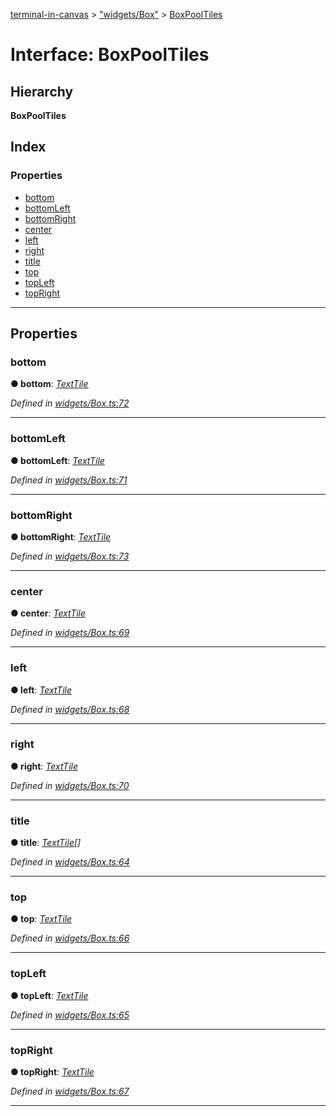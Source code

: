 [terminal-in-canvas](../README.md) > ["widgets/Box"](../modules/_widgets_box_.md) > [BoxPoolTiles](../interfaces/_widgets_box_.boxpooltiles.md)

# Interface: BoxPoolTiles

## Hierarchy

**BoxPoolTiles**

## Index

### Properties

* [bottom](_widgets_box_.boxpooltiles.md#bottom)
* [bottomLeft](_widgets_box_.boxpooltiles.md#bottomleft)
* [bottomRight](_widgets_box_.boxpooltiles.md#bottomright)
* [center](_widgets_box_.boxpooltiles.md#center)
* [left](_widgets_box_.boxpooltiles.md#left)
* [right](_widgets_box_.boxpooltiles.md#right)
* [title](_widgets_box_.boxpooltiles.md#title)
* [top](_widgets_box_.boxpooltiles.md#top)
* [topLeft](_widgets_box_.boxpooltiles.md#topleft)
* [topRight](_widgets_box_.boxpooltiles.md#topright)

---

## Properties

<a id="bottom"></a>

###  bottom

**● bottom**: *[TextTile](_terminal_.texttile.md)*

*Defined in [widgets/Box.ts:72](https://github.com/danikaze/terminal-in-canvas/blob/ad1033f/src/widgets/Box.ts#L72)*

___
<a id="bottomleft"></a>

###  bottomLeft

**● bottomLeft**: *[TextTile](_terminal_.texttile.md)*

*Defined in [widgets/Box.ts:71](https://github.com/danikaze/terminal-in-canvas/blob/ad1033f/src/widgets/Box.ts#L71)*

___
<a id="bottomright"></a>

###  bottomRight

**● bottomRight**: *[TextTile](_terminal_.texttile.md)*

*Defined in [widgets/Box.ts:73](https://github.com/danikaze/terminal-in-canvas/blob/ad1033f/src/widgets/Box.ts#L73)*

___
<a id="center"></a>

###  center

**● center**: *[TextTile](_terminal_.texttile.md)*

*Defined in [widgets/Box.ts:69](https://github.com/danikaze/terminal-in-canvas/blob/ad1033f/src/widgets/Box.ts#L69)*

___
<a id="left"></a>

###  left

**● left**: *[TextTile](_terminal_.texttile.md)*

*Defined in [widgets/Box.ts:68](https://github.com/danikaze/terminal-in-canvas/blob/ad1033f/src/widgets/Box.ts#L68)*

___
<a id="right"></a>

###  right

**● right**: *[TextTile](_terminal_.texttile.md)*

*Defined in [widgets/Box.ts:70](https://github.com/danikaze/terminal-in-canvas/blob/ad1033f/src/widgets/Box.ts#L70)*

___
<a id="title"></a>

###  title

**● title**: *[TextTile](_terminal_.texttile.md)[]*

*Defined in [widgets/Box.ts:64](https://github.com/danikaze/terminal-in-canvas/blob/ad1033f/src/widgets/Box.ts#L64)*

___
<a id="top"></a>

###  top

**● top**: *[TextTile](_terminal_.texttile.md)*

*Defined in [widgets/Box.ts:66](https://github.com/danikaze/terminal-in-canvas/blob/ad1033f/src/widgets/Box.ts#L66)*

___
<a id="topleft"></a>

###  topLeft

**● topLeft**: *[TextTile](_terminal_.texttile.md)*

*Defined in [widgets/Box.ts:65](https://github.com/danikaze/terminal-in-canvas/blob/ad1033f/src/widgets/Box.ts#L65)*

___
<a id="topright"></a>

###  topRight

**● topRight**: *[TextTile](_terminal_.texttile.md)*

*Defined in [widgets/Box.ts:67](https://github.com/danikaze/terminal-in-canvas/blob/ad1033f/src/widgets/Box.ts#L67)*

___

